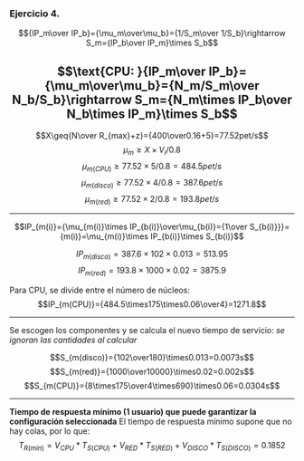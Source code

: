 ### Ejercicio 4.
$${IP_m\over IP_b}={\mu_m\over\mu_b}={1/S_m\over 1/S_b}\rightarrow S_m={IP_b\over IP_m}\times S_b$$


$$\text{CPU: }{IP_m\over IP_b}={\mu_m\over\mu_b}={N_m/S_m\over N_b/S_b}\rightarrow S_m={N_m\times IP_b\over N_b\times IP_m}\times S_b$$
---

$$X\geq{N\over R_{max}+z}={400\over0.16+5}=77.52pet/s$$
$$\mu_m\geq X\times V_i / 0.8$$
$$\mu_{m(CPU)}\geq 77.52\times5/0.8=484.5pet/s$$
$$\mu_{m(disco)}\geq 77.52\times4/0.8=387.6pet/s$$
$$\mu_{m(red)}\geq 77.52\times2/0.8=193.8pet/s$$

---
$$IP_{m(i)}={\mu_{m(i)}\times IP_{b(i)}\over\mu_{b(i)}={1\over S_{b(i)}}}={m(i)}=\mu_{m(i)}\times IP_{b(i)}\times S_{b(i)}$$

$$IP_{m(disco)}=387.6\times102\times0.013=513.95$$
$$IP_{m(red)}=193.8\times1000\times0.02=3875.9$$

Para CPU, se divide entre el número de núcleos:
$$IP_{m(CPU)}={484.5\times175\times0.06\over4}=1271.8$$

---
Se escogen los componentes y se calcula el nuevo tiempo de servicio:
*se ignoran las cantidades al calcular*

$$S_{m(disco)}={102\over180}\times0.013=0.0073s$$
$$S_{m(red)}={1000\over10000}\times0.02=0.002s$$
$$S_{m(CPU)}={8\times175\over4\times690}\times0.06=0.0304s$$

---
**Tiempo de respuesta mínimo (1 usuario) que puede garantizar la configuración seleccionada**
El tiempo de respuesta mínimo supone que no hay colas, por lo que:
$$T_{R(min)}=V_{CPU}*T_{S(CPU)}+V_{RED}*T_{S(RED)}+V_{DISCO}*T_{S(DISCO)}=0.1852$$